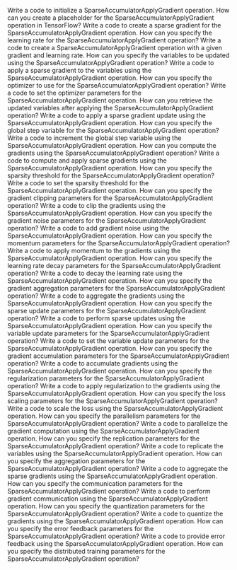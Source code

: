 Write a code to initialize a SparseAccumulatorApplyGradient operation.
How can you create a placeholder for the SparseAccumulatorApplyGradient operation in TensorFlow?
Write a code to create a sparse gradient for the SparseAccumulatorApplyGradient operation.
How can you specify the learning rate for the SparseAccumulatorApplyGradient operation?
Write a code to create a SparseAccumulatorApplyGradient operation with a given gradient and learning rate.
How can you specify the variables to be updated using the SparseAccumulatorApplyGradient operation?
Write a code to apply a sparse gradient to the variables using the SparseAccumulatorApplyGradient operation.
How can you specify the optimizer to use for the SparseAccumulatorApplyGradient operation?
Write a code to set the optimizer parameters for the SparseAccumulatorApplyGradient operation.
How can you retrieve the updated variables after applying the SparseAccumulatorApplyGradient operation?
Write a code to apply a sparse gradient update using the SparseAccumulatorApplyGradient operation.
How can you specify the global step variable for the SparseAccumulatorApplyGradient operation?
Write a code to increment the global step variable using the SparseAccumulatorApplyGradient operation.
How can you compute the gradients using the SparseAccumulatorApplyGradient operation?
Write a code to compute and apply sparse gradients using the SparseAccumulatorApplyGradient operation.
How can you specify the sparsity threshold for the SparseAccumulatorApplyGradient operation?
Write a code to set the sparsity threshold for the SparseAccumulatorApplyGradient operation.
How can you specify the gradient clipping parameters for the SparseAccumulatorApplyGradient operation?
Write a code to clip the gradients using the SparseAccumulatorApplyGradient operation.
How can you specify the gradient noise parameters for the SparseAccumulatorApplyGradient operation?
Write a code to add gradient noise using the SparseAccumulatorApplyGradient operation.
How can you specify the momentum parameters for the SparseAccumulatorApplyGradient operation?
Write a code to apply momentum to the gradients using the SparseAccumulatorApplyGradient operation.
How can you specify the learning rate decay parameters for the SparseAccumulatorApplyGradient operation?
Write a code to decay the learning rate using the SparseAccumulatorApplyGradient operation.
How can you specify the gradient aggregation parameters for the SparseAccumulatorApplyGradient operation?
Write a code to aggregate the gradients using the SparseAccumulatorApplyGradient operation.
How can you specify the sparse update parameters for the SparseAccumulatorApplyGradient operation?
Write a code to perform sparse updates using the SparseAccumulatorApplyGradient operation.
How can you specify the variable update parameters for the SparseAccumulatorApplyGradient operation?
Write a code to set the variable update parameters for the SparseAccumulatorApplyGradient operation.
How can you specify the gradient accumulation parameters for the SparseAccumulatorApplyGradient operation?
Write a code to accumulate gradients using the SparseAccumulatorApplyGradient operation.
How can you specify the regularization parameters for the SparseAccumulatorApplyGradient operation?
Write a code to apply regularization to the gradients using the SparseAccumulatorApplyGradient operation.
How can you specify the loss scaling parameters for the SparseAccumulatorApplyGradient operation?
Write a code to scale the loss using the SparseAccumulatorApplyGradient operation.
How can you specify the parallelism parameters for the SparseAccumulatorApplyGradient operation?
Write a code to parallelize the gradient computation using the SparseAccumulatorApplyGradient operation.
How can you specify the replication parameters for the SparseAccumulatorApplyGradient operation?
Write a code to replicate the variables using the SparseAccumulatorApplyGradient operation.
How can you specify the aggregation parameters for the SparseAccumulatorApplyGradient operation?
Write a code to aggregate the sparse gradients using the SparseAccumulatorApplyGradient operation.
How can you specify the communication parameters for the SparseAccumulatorApplyGradient operation?
Write a code to perform gradient communication using the SparseAccumulatorApplyGradient operation.
How can you specify the quantization parameters for the SparseAccumulatorApplyGradient operation?
Write a code to quantize the gradients using the SparseAccumulatorApplyGradient operation.
How can you specify the error feedback parameters for the SparseAccumulatorApplyGradient operation?
Write a code to provide error feedback using the SparseAccumulatorApplyGradient operation.
How can you specify the distributed training parameters for the SparseAccumulatorApplyGradient operation?
